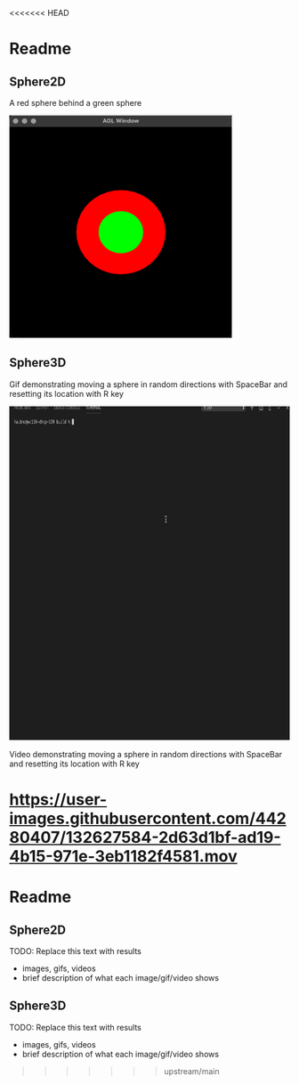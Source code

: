 <<<<<<< HEAD
# Readme

## Sphere2D
A red sphere behind a green sphere

<img src="sphere2d.png" alt="A red sphere behind a green sphere" width="400" height="400">

## Sphere3D
Gif demonstrating moving a sphere in random directions with SpaceBar and resetting its location with R key

<img src="sphere3d.gif" alt="Sphere moving in random direction" width="800" height="600"/>


Video demonstrating moving a sphere in random directions with SpaceBar and resetting its location with R key

https://user-images.githubusercontent.com/44280407/132627584-2d63d1bf-ad19-4b15-971e-3eb1182f4581.mov
=======
# Readme

## Sphere2D

TODO: Replace this text with results

* images, gifs, videos
* brief description of what each image/gif/video shows

## Sphere3D

TODO: Replace this text with results

* images, gifs, videos
* brief description of what each image/gif/video shows
>>>>>>> upstream/main
